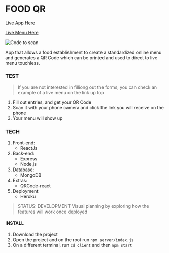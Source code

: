 # FOOD QR

[Live App Here](https://food-qr.herokuapp.com/)

[Live Menu Here](https://food-qr.herokuapp.com/restaurants/62c237a57755faca5964cf0a)

![Code to scan]("./client/assets/code.png")

App that allows a food establishment to create a standardized online menu and generates a QR Code which can be printed and used to direct to live menu touchless.

### TEST

> If you are not interested in filliong out the forms, you can check an example of a live menu on the link up top

1. Fill out entries, and get your QR Code
2. Scan it with your phone camera and click the link you will receive on the phone
3. Your menu will show up

### TECH

1. Front-end:
   - ReactJs
2. Back-end:
   - Express
   - Node.js
3. Database:
   - MongoDB
4. Extras:
   - QRCode-react
5. Deployment:
   - Heroku

> STATUS: DEVELOPMENT
> Visual planning by exploring how the features will work once deployed

#### INSTALL

1. Download the project
2. Open the project and on the root run `npm server/index.js`
3. On a different terminal, run `cd client` and then `npm start`
